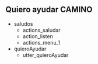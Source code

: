 ## Quiero ayudar CAMINO
* saludos
  - actions_saludar
  - action_listen
  - actions_menu_1
* quieroAyudar
  - utter_quieroAyudar
